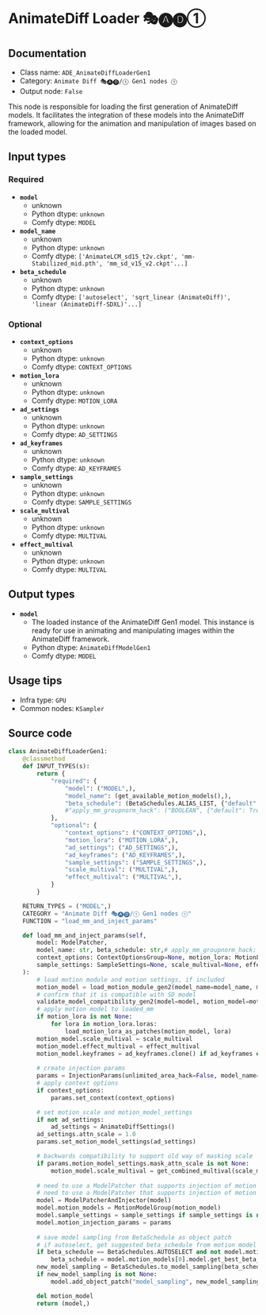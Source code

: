 # AnimateDiff Loader 🎭🅐🅓①
## Documentation
- Class name: `ADE_AnimateDiffLoaderGen1`
- Category: `Animate Diff 🎭🅐🅓/① Gen1 nodes ①`
- Output node: `False`

This node is responsible for loading the first generation of AnimateDiff models. It facilitates the integration of these models into the AnimateDiff framework, allowing for the animation and manipulation of images based on the loaded model.
## Input types
### Required
- **`model`**
    - unknown
    - Python dtype: `unknown`
    - Comfy dtype: `MODEL`
- **`model_name`**
    - unknown
    - Python dtype: `unknown`
    - Comfy dtype: `['AnimateLCM_sd15_t2v.ckpt', 'mm-Stabilized_mid.pth', 'mm_sd_v15_v2.ckpt'...]`
- **`beta_schedule`**
    - unknown
    - Python dtype: `unknown`
    - Comfy dtype: `['autoselect', 'sqrt_linear (AnimateDiff)', 'linear (AnimateDiff-SDXL)'...]`
### Optional
- **`context_options`**
    - unknown
    - Python dtype: `unknown`
    - Comfy dtype: `CONTEXT_OPTIONS`
- **`motion_lora`**
    - unknown
    - Python dtype: `unknown`
    - Comfy dtype: `MOTION_LORA`
- **`ad_settings`**
    - unknown
    - Python dtype: `unknown`
    - Comfy dtype: `AD_SETTINGS`
- **`ad_keyframes`**
    - unknown
    - Python dtype: `unknown`
    - Comfy dtype: `AD_KEYFRAMES`
- **`sample_settings`**
    - unknown
    - Python dtype: `unknown`
    - Comfy dtype: `SAMPLE_SETTINGS`
- **`scale_multival`**
    - unknown
    - Python dtype: `unknown`
    - Comfy dtype: `MULTIVAL`
- **`effect_multival`**
    - unknown
    - Python dtype: `unknown`
    - Comfy dtype: `MULTIVAL`
## Output types
- **`model`**
    - The loaded instance of the AnimateDiff Gen1 model. This instance is ready for use in animating and manipulating images within the AnimateDiff framework.
    - Python dtype: `AnimateDiffModelGen1`
    - Comfy dtype: `MODEL`
## Usage tips
- Infra type: `GPU`
- Common nodes: `KSampler`


## Source code
```python
class AnimateDiffLoaderGen1:
    @classmethod
    def INPUT_TYPES(s):
        return {
            "required": {
                "model": ("MODEL",),
                "model_name": (get_available_motion_models(),),
                "beta_schedule": (BetaSchedules.ALIAS_LIST, {"default": BetaSchedules.AUTOSELECT}),
                #"apply_mm_groupnorm_hack": ("BOOLEAN", {"default": True}),
            },
            "optional": {
                "context_options": ("CONTEXT_OPTIONS",),
                "motion_lora": ("MOTION_LORA",),
                "ad_settings": ("AD_SETTINGS",),
                "ad_keyframes": ("AD_KEYFRAMES",),
                "sample_settings": ("SAMPLE_SETTINGS",),
                "scale_multival": ("MULTIVAL",),
                "effect_multival": ("MULTIVAL",),
            }
        }

    RETURN_TYPES = ("MODEL",)
    CATEGORY = "Animate Diff 🎭🅐🅓/① Gen1 nodes ①"
    FUNCTION = "load_mm_and_inject_params"

    def load_mm_and_inject_params(self,
        model: ModelPatcher,
        model_name: str, beta_schedule: str,# apply_mm_groupnorm_hack: bool,
        context_options: ContextOptionsGroup=None, motion_lora: MotionLoraList=None, ad_settings: AnimateDiffSettings=None,
        sample_settings: SampleSettings=None, scale_multival=None, effect_multival=None, ad_keyframes: ADKeyframeGroup=None,
    ):
        # load motion module and motion settings, if included
        motion_model = load_motion_module_gen2(model_name=model_name, motion_model_settings=ad_settings)
        # confirm that it is compatible with SD model
        validate_model_compatibility_gen2(model=model, motion_model=motion_model)
        # apply motion model to loaded_mm
        if motion_lora is not None:
            for lora in motion_lora.loras:
                load_motion_lora_as_patches(motion_model, lora)
        motion_model.scale_multival = scale_multival
        motion_model.effect_multival = effect_multival
        motion_model.keyframes = ad_keyframes.clone() if ad_keyframes else ADKeyframeGroup()
        
        # create injection params
        params = InjectionParams(unlimited_area_hack=False, model_name=motion_model.model.mm_info.mm_name)
        # apply context options
        if context_options:
            params.set_context(context_options)

        # set motion_scale and motion_model_settings
        if not ad_settings:
            ad_settings = AnimateDiffSettings()
        ad_settings.attn_scale = 1.0
        params.set_motion_model_settings(ad_settings)

        # backwards compatibility to support old way of masking scale
        if params.motion_model_settings.mask_attn_scale is not None:
            motion_model.scale_multival = get_combined_multival(scale_multival, (params.motion_model_settings.mask_attn_scale * params.motion_model_settings.attn_scale))
        
        # need to use a ModelPatcher that supports injection of motion modules into unet
        # need to use a ModelPatcher that supports injection of motion modules into unet
        model = ModelPatcherAndInjector(model)
        model.motion_models = MotionModelGroup(motion_model)
        model.sample_settings = sample_settings if sample_settings is not None else SampleSettings()
        model.motion_injection_params = params
        
        # save model sampling from BetaSchedule as object patch
        # if autoselect, get suggested beta_schedule from motion model
        if beta_schedule == BetaSchedules.AUTOSELECT and not model.motion_models.is_empty():
            beta_schedule = model.motion_models[0].model.get_best_beta_schedule(log=True)
        new_model_sampling = BetaSchedules.to_model_sampling(beta_schedule, model)
        if new_model_sampling is not None:
            model.add_object_patch("model_sampling", new_model_sampling)

        del motion_model
        return (model,)

```

